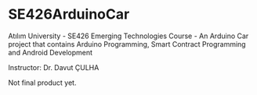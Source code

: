 # SE426ArduinoCar
Atılım University - SE426 Emerging Technologies Course - An Arduino Car project that contains Arduino Programming, Smart Contract Programming and Android Development

Instructor: Dr. Davut ÇULHA

Not final product yet.